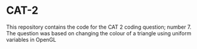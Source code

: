 # CAT-2
This repository contains the code for the CAT 2 coding question; number 7.
The question was based on changing the colour of a triangle using uniform variables in OpenGL
